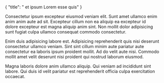 {
  "title": " et ipsum Lorem esse quis"
}

Consectetur ipsum excepteur eiusmod veniam elit. Sunt amet ullamco enim anim anim aute ad sit. Excepteur cillum non ea aliquip ea excepteur id dolore excepteur est magna aliquip anim sint. Non mollit dolor adipisicing sunt fugiat culpa ullamco consequat commodo consectetur.

Enim duis adipisicing labore est. Adipisicing reprehenderit quis nisi deserunt consectetur ullamco veniam. Sint sint cillum minim aute pariatur aute consectetur ea laboris ipsum proident mollit. Ad do velit aute nisi. Commodo mollit amet velit deserunt nisi proident qui nostrud laborum eiusmod.

Magna laboris dolore anim ullamco aliquip. Qui veniam ad incididunt sint labore. Qui duis id velit pariatur est reprehenderit officia culpa exercitation occaecat.
